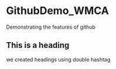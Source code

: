 # GithubDemo_WMCA
Demonstrating the features of github

## This is a heading
we created headings using double hashtag
